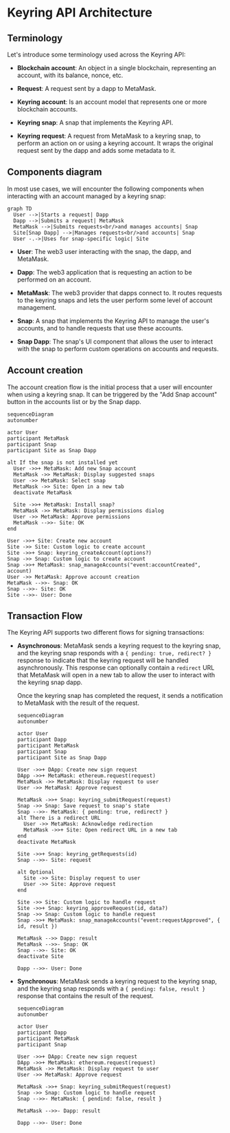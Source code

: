 # Keyring API Architecture

## Terminology

Let's introduce some terminology used across the Keyring API:

- **Blockchain account**: An object in a single blockchain, representing an
  account, with its balance, nonce, etc.

- **Request**: A request sent by a dapp to MetaMask.

- **Keyring account**: Is an account model that represents one or more
  blockchain accounts.

- **Keyring snap**: A snap that implements the Keyring API.

- **Keyring request**: A request from MetaMask to a keyring snap, to perform an
  action on or using a keyring account. It wraps the original request sent by
  the dapp and adds some metadata to it.

## Components diagram

In most use cases, we will encounter the following components when interacting
with an account managed by a keyring snap:

```mermaid
graph TD
  User -->|Starts a request| Dapp
  Dapp -->|Submits a request| MetaMask
  MetaMask -->|Submits requests<br/>and manages accounts| Snap
  Site[Snap Dapp] -->|Manages requests<br/>and accounts| Snap
  User -.->|Uses for snap-specific logic| Site
```

- **User**: The web3 user interacting with the snap, the dapp, and MetaMask.

- **Dapp**: The web3 application that is requesting an action to be performed
  on an account.

- **MetaMask**: The web3 provider that dapps connect to. It routes requests to
  the keyring snaps and lets the user perform some level of account management.

- **Snap**: A snap that implements the Keyring API to manage the user's
  accounts, and to handle requests that use these accounts.

- **Snap Dapp**: The snap's UI component that allows the user to interact with
  the snap to perform custom operations on accounts and requests.

## Account creation

The account creation flow is the initial process that a user will encounter
when using a keyring snap. It can be triggered by the "Add Snap account" button
in the accounts list or by the Snap dapp.

```mermaid
sequenceDiagram
autonumber

actor User
participant MetaMask
participant Snap
participant Site as Snap Dapp

alt If the snap is not installed yet
  User ->>+ MetaMask: Add new Snap account
  MetaMask ->> MetaMask: Display suggested snaps
  User ->> MetaMask: Select snap
  MetaMask ->> Site: Open in a new tab
  deactivate MetaMask

  Site ->>+ MetaMask: Install snap?
  MetaMask ->> MetaMask: Display permissions dialog
  User ->> MetaMask: Approve permissions
  MetaMask -->>- Site: OK
end

User ->>+ Site: Create new account
Site ->> Site: Custom logic to create account
Site ->>+ Snap: keyring_createAccount(options?)
Snap ->> Snap: Custom logic to create account
Snap ->>+ MetaMask: snap_manageAccounts("event:accountCreated", account)
User ->> MetaMask: Approve account creation
MetaMask -->>- Snap: OK
Snap -->>- Site: OK
Site -->>- User: Done
```

## Transaction Flow

The Keyring API supports two different flows for signing transactions:

- **Asynchronous**: MetaMask sends a keyring request to the keyring snap, and
  the keyring snap responds with a `{ pending: true, redirect? }` response
  to indicate that the keyring request will be handled asynchronously. This
  response can optionally contain a `redirect` URL that MetaMask will open in a
  new tab to allow the user to interact with the keyring snap dapp.

  Once the keyring snap has completed the request, it sends a notification to
  MetaMask with the result of the request.

  ```mermaid
  sequenceDiagram
  autonumber

  actor User
  participant Dapp
  participant MetaMask
  participant Snap
  participant Site as Snap Dapp

  User ->>+ DApp: Create new sign request
  DApp ->>+ MetaMask: ethereum.request(request)
  MetaMask ->> MetaMask: Display request to user
  User ->> MetaMask: Approve request

  MetaMask ->>+ Snap: keyring_submitRequest(request)
  Snap ->> Snap: Save request to snap's state
  Snap -->>- MetaMask: { pending: true, redirect? }
  alt There is a redirect URL
    User ->> MetaMask: Acknowledge redirection
    MetaMask ->>+ Site: Open redirect URL in a new tab
  end
  deactivate MetaMask

  Site ->>+ Snap: keyring_getRequests(id)
  Snap -->>- Site: request

  alt Optional
    Site ->> Site: Display request to user
    User ->> Site: Approve request
  end

  Site ->> Site: Custom logic to handle request
  Site ->>+ Snap: keyring_approveRequest(id, data?)
  Snap ->> Snap: Custom logic to handle request
  Snap ->>+ MetaMask: snap_manageAccounts("event:requestApproved", { id, result })

  MetaMask -->> Dapp: result
  MetaMask -->>- Snap: OK
  Snap -->>- Site: OK
  deactivate Site

  Dapp -->>- User: Done
  ```

- **Synchronous**: MetaMask sends a keyring request to the keyring snap, and
  the keyring snap responds with a `{ pending: false, result }` response that
  contains the result of the request.

  ```mermaid
  sequenceDiagram
  autonumber

  actor User
  participant Dapp
  participant MetaMask
  participant Snap

  User ->>+ DApp: Create new sign request
  DApp ->>+ MetaMask: ethereum.request(request)
  MetaMask ->> MetaMask: Display request to user
  User ->> MetaMask: Approve request

  MetaMask ->>+ Snap: keyring_submitRequest(request)
  Snap ->> Snap: Custom logic to handle request
  Snap -->>- MetaMask: { pendind: false, result }

  MetaMask -->>- Dapp: result

  Dapp -->>- User: Done
  ```
